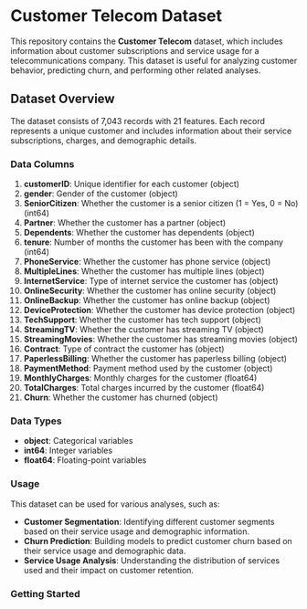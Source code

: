 # Customer Telecom Dataset

This repository contains the **Customer Telecom** dataset, which includes information about customer subscriptions and service usage for a telecommunications company. This dataset is useful for analyzing customer behavior, predicting churn, and performing other related analyses.

## Dataset Overview

The dataset consists of 7,043 records with 21 features. Each record represents a unique customer and includes information about their service subscriptions, charges, and demographic details.

### Data Columns

1. **customerID**: Unique identifier for each customer (object)
2. **gender**: Gender of the customer (object)
3. **SeniorCitizen**: Whether the customer is a senior citizen (1 = Yes, 0 = No) (int64)
4. **Partner**: Whether the customer has a partner (object)
5. **Dependents**: Whether the customer has dependents (object)
6. **tenure**: Number of months the customer has been with the company (int64)
7. **PhoneService**: Whether the customer has phone service (object)
8. **MultipleLines**: Whether the customer has multiple lines (object)
9. **InternetService**: Type of internet service the customer has (object)
10. **OnlineSecurity**: Whether the customer has online security (object)
11. **OnlineBackup**: Whether the customer has online backup (object)
12. **DeviceProtection**: Whether the customer has device protection (object)
13. **TechSupport**: Whether the customer has tech support (object)
14. **StreamingTV**: Whether the customer has streaming TV (object)
15. **StreamingMovies**: Whether the customer has streaming movies (object)
16. **Contract**: Type of contract the customer has (object)
17. **PaperlessBilling**: Whether the customer has paperless billing (object)
18. **PaymentMethod**: Payment method used by the customer (object)
19. **MonthlyCharges**: Monthly charges for the customer (float64)
20. **TotalCharges**: Total charges incurred by the customer (float64)
21. **Churn**: Whether the customer has churned (object)

### Data Types

- **object**: Categorical variables
- **int64**: Integer variables
- **float64**: Floating-point variables

### Usage

This dataset can be used for various analyses, such as:

- **Customer Segmentation**: Identifying different customer segments based on their service usage and demographic information.
- **Churn Prediction**: Building models to predict customer churn based on their service usage and demographic data.
- **Service Usage Analysis**: Understanding the distribution of services used and their impact on customer retention.

### Getting Started
